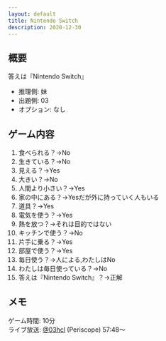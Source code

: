 ```yaml
---
layout: default
title: Nintendo Switch
description: 2020-12-30
---
```


## 概要

答えは『Nintendo Switch』

- 推理側: 妹
- 出題側: 03
- オプション: なし

## ゲーム内容

1. 食べられる？→No
2. 生きている？→No
3. 見える？→Yes
4. 大きい？→No
5. 人間より小さい？→Yes
6. 家の中にある？→Yesだが外に持っていく人もいる
7. 道具？→Yes
8. 電気を使う？→Yes
9. 熱を放つ？→それは目的ではない
10. キッチンで使う？→No
11. 片手に乗る？→Yes
12. 部屋で使う？→Yes
13. 毎日使う？→人による,わたしはNo
14. わたしは毎日使っている？→No
15. 答えは『Nintendo Switch』？→正解

## メモ

ゲーム時間: 10分  
ライブ放送: [@03hcl](https://www.periscope.tv/03hcl/1YqxoyBoAdyGv?t=57m48s) (Periscope) 57:48～
